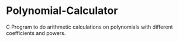 # Polynomial-Calculator
C Program to do arithmetic calculations on polynomials with different coefficients and powers.
